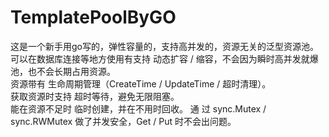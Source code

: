 # TemplatePoolByGO
这是一个新手用go写的，弹性容量的，支持高并发的，资源无关的泛型资源池。  
可以在数据库连接等地方使用有支持 动态扩容 / 缩容，不会因为瞬时高并发就爆池，也不会长期占用资源。  
资源带有 生命周期管理（CreateTime / UpdateTime / 超时清理）。  
获取资源时支持 超时等待，避免无限阻塞。  
能在资源不足时 临时创建，并在不用时回收。  通
过 sync.Mutex / sync.RWMutex 做了并发安全，Get / Put 时不会出问题。

